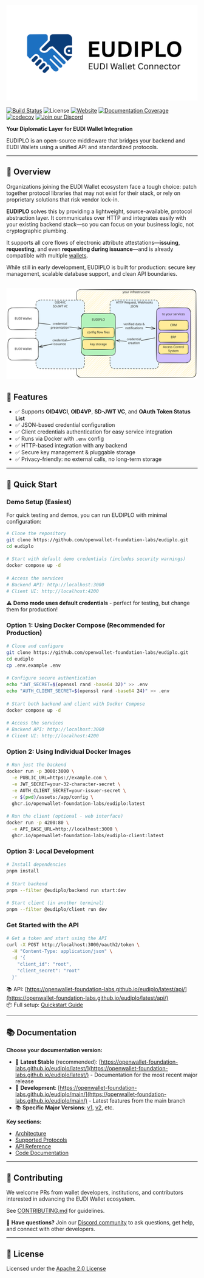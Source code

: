 ![Logo](./docs/eudiplo.png)

[![Build Status](https://github.com/openwallet-foundation-labs/eudiplo/actions/workflows/ci-and-release.yml/badge.svg)](https://github.com/openwallet-foundation-labs/eudiplo/actions)
![License](https://img.shields.io/github/license/openwallet-foundation-labs/eudiplo)
[![Website](https://img.shields.io/badge/website-eudiplo-blue)](https://openwallet-foundation-labs.github.io/eudiplo/latest/)
[![Documentation Coverage](https://openwallet-foundation-labs.github.io/eudiplo/main/compodoc/images/coverage-badge-documentation.svg)](https://openwallet-foundation-labs.github.io/eudiplo/main/compodoc/coverage.html)
[![codecov](https://codecov.io/github/openwallet-foundation-labs/eudiplo/graph/badge.svg?token=pt4TLHJYrO)](https://codecov.io/github/openwallet-foundation-labs/eudiplo)
[![Join our Discord](https://img.shields.io/discord/1022962884864643214?label=Join%20our%20Discord&logo=discord&color=7289DA&labelColor=2C2F33)](https://discord.gg/58ys8XfXDu)

**Your Diplomatic Layer for EUDI Wallet Integration**

EUDIPLO is an open-source middleware that bridges your backend and EUDI Wallets
using a unified API and standardized protocols.

---

## 🧭 Overview

Organizations joining the EUDI Wallet ecosystem face a tough choice: patch
together protocol libraries that may not exist for their stack, or rely on
proprietary solutions that risk vendor lock-in.

**EUDIPLO** solves this by providing a lightweight, source-available, protocol
abstraction layer. It communicates over HTTP and integrates easily with your
existing backend stack—so you can focus on your business logic, not
cryptographic plumbing.

It supports all core flows of electronic attribute attestations—**issuing**,
**requesting**, and even **requesting during issuance**—and is already
compatible with multiple
[wallets](./docs/getting-started/wallet-compatibility.md).

While still in early development, EUDIPLO is built for production: secure key
management, scalable database support, and clean API boundaries.

## ![Overview](./docs/overview.excalidraw.svg)

## 🧩 Features

- ✅ Supports **OID4VCI**, **OID4VP**, **SD-JWT VC**, and **OAuth Token Status
  List**
- ✅ JSON-based credential configuration
- ✅ Client credentials authentication for easy service integration
- ✅ Runs via Docker with `.env` config
- ✅ HTTP-based integration with any backend
- ✅ Secure key management & pluggable storage
- ✅ Privacy-friendly: no external calls, no long-term storage

---

## 🚀 Quick Start

### Demo Setup (Easiest)

For quick testing and demos, you can run EUDIPLO with minimal configuration:

```bash
# Clone the repository
git clone https://github.com/openwallet-foundation-labs/eudiplo.git
cd eudiplo

# Start with default demo credentials (includes security warnings)
docker compose up -d

# Access the services
# Backend API: http://localhost:3000
# Client UI: http://localhost:4200
```

⚠️  **Demo mode uses default credentials** - perfect for testing, but change them for production!

### Option 1: Using Docker Compose (Recommended for Production)

```bash
# Clone and configure
git clone https://github.com/openwallet-foundation-labs/eudiplo.git
cd eudiplo
cp .env.example .env

# Configure secure authentication
echo "JWT_SECRET=$(openssl rand -base64 32)" >> .env
echo "AUTH_CLIENT_SECRET=$(openssl rand -base64 24)" >> .env

# Start both backend and client with Docker Compose
docker compose up -d

# Access the services
# Backend API: http://localhost:3000
# Client UI: http://localhost:4200
```

### Option 2: Using Individual Docker Images

```bash
# Run just the backend
docker run -p 3000:3000 \
  -e PUBLIC_URL=https://example.com \
  -e JWT_SECRET=your-32-character-secret \
  -e AUTH_CLIENT_SECRET=your-issuer-secret \
  -v $(pwd)/assets:/app/config \
  ghcr.io/openwallet-foundation-labs/eudiplo:latest

# Run the client (optional - web interface)
docker run -p 4200:80 \
  -e API_BASE_URL=http://localhost:3000 \
  ghcr.io/openwallet-foundation-labs/eudiplo-client:latest
```

### Option 3: Local Development

```bash
# Install dependencies
pnpm install

# Start backend
pnpm --filter @eudiplo/backend run start:dev

# Start client (in another terminal)
pnpm --filter @eudiplo/client run dev
```

### Get Started with the API

```bash
# Get a token and start using the API
curl -X POST http://localhost:3000/oauth2/token \
  -H "Content-Type: application/json" \
  -d '{
    "client_id": "root",
    "client_secret": "root"
  }'
```

📚 API:
[https://openwallet-foundation-labs.github.io/eudiplo/latest/api/](https://openwallet-foundation-labs.github.io/eudiplo/latest/api/)  
📦
Full setup:
[Quickstart Guide](https://openwallet-foundation-labs.github.io/eudiplo/latest/getting-started/quick-start/)

---

## 📚 Documentation

**Choose your documentation version:**

- 🚀 **Latest Stable** (recommended):
  [https://openwallet-foundation-labs.github.io/eudiplo/latest/](https://openwallet-foundation-labs.github.io/eudiplo/latest/) -
  Documentation for the most recent major release
- 🔬 **Development**:
  [https://openwallet-foundation-labs.github.io/eudiplo/main/](https://openwallet-foundation-labs.github.io/eudiplo/main/) -
  Latest features from the main branch
- 📚 **Specific Major Versions**:
  [v1](https://openwallet-foundation-labs.github.io/eudiplo/1/),
  [v2](https://openwallet-foundation-labs.github.io/eudiplo/2/), etc.

**Key sections:**

- [Architecture](https://openwallet-foundation-labs.github.io/eudiplo/latest/architecture/overview/)
- [Supported Protocols](https://openwallet-foundation-labs.github.io/eudiplo/latest/architecture/supported-protocols/)
- [API Reference](https://openwallet-foundation-labs.github.io/eudiplo/latest/api/)
- [Code Documentation](https://openwallet-foundation-labs.github.io/eudiplo/latest/compodoc/)

---

## 🤝 Contributing

We welcome PRs from wallet developers, institutions, and contributors interested
in advancing the EUDI Wallet ecosystem.

See [CONTRIBUTING.md](CONTRIBUTING.md) for guidelines.

💬 **Have questions?** Join our
[Discord community](https://discord.gg/58ys8XfXDu) to ask questions, get help,
and connect with other developers.

---

## 📝 License

Licensed under the [Apache 2.0 License](LICENSE)
